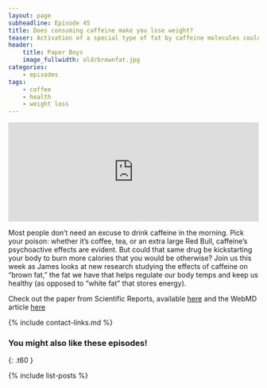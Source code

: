 ```yaml
---
layout: page
subheadline: Episode 45
title: Does consuming caffeine make you lose weight?
teaser: Activation of a special type of fat by caffeine molecules could hold the answer...
header:
    title: Paper Boys
    image_fullwidth: old/brownfat.jpg
categories:
    - episodes
tags:
    - coffee
    - health
    - weight loss
---
```


<iframe src="https://pinecast.com/player/7c85ecb1-a296-481b-85a8-59d6479b179a?theme=thick" seamless height="200" style="border:0" class="pinecast-embed" frameborder="0" width="100%"></iframe>

Most people don’t need an excuse to drink caffeine in the morning. Pick your poison: whether it’s coffee, tea, or an extra large Red Bull, caffeine’s psychoactive effects are evident. But could that same drug be kickstarting your body to burn more calories that you would be otherwise? Join us this week as James looks at new research studying the effects of caffeine on “brown fat,” the fat we have that helps regulate our body temps and keep us healthy (as opposed to “white fat” that stores energy).

Check out the paper from Scientific Reports, available [here](http://dx.doi.org/10.1038/s41598-019-45540-1) and the WebMD article [here](https://www.webmd.com/diet/news/20190625/could-coffee-be-a-help-in-weight-loss#1)
	
{% include contact-links.md %}

### You might also like these episodes!
{: .t60 }

{% include list-posts %}
